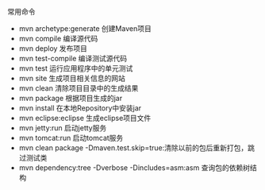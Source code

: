 常用命令
- mvn archetype:generate 创建Maven项目
- mvn compile 编译源代码
- mvn deploy 发布项目
- mvn test-compile 编译测试源代码
- mvn test 运行应用程序中的单元测试
- mvn site 生成项目相关信息的网站
- mvn clean 清除项目目录中的生成结果
- mvn package 根据项目生成的jar
- mvn install 在本地Repository中安装jar
- mvn eclipse:eclipse 生成eclipse项目文件
- mvn jetty:run 启动jetty服务
- mvn tomcat:run 启动tomcat服务
- mvn clean package -Dmaven.test.skip=true:清除以前的包后重新打包，跳过测试类
- mvn dependency:tree -Dverbose -Dincludes=asm:asm 查询包的依赖树结构
